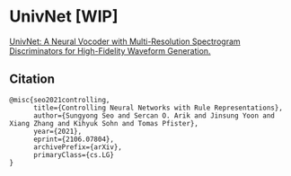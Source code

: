 # UnivNet [WIP]
[UnivNet: A Neural Vocoder with Multi-Resolution Spectrogram Discriminators for High-Fidelity Waveform Generation.](https://arxiv.org/abs/2106.07889)


## Citation
```
@misc{seo2021controlling,
      title={Controlling Neural Networks with Rule Representations}, 
      author={Sungyong Seo and Sercan O. Arik and Jinsung Yoon and Xiang Zhang and Kihyuk Sohn and Tomas Pfister},
      year={2021},
      eprint={2106.07804},
      archivePrefix={arXiv},
      primaryClass={cs.LG}
}
```
